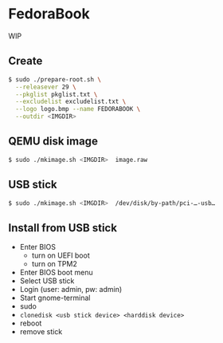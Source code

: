 # FedoraBook

WIP

## Create

```bash
$ sudo ./prepare-root.sh \
  --releasever 29 \
  --pkglist pkglist.txt \
  --excludelist excludelist.txt \
  --logo logo.bmp --name FEDORABOOK \
  --outdir <IMGDIR>
```

## QEMU disk image
```bash
$ sudo ./mkimage.sh <IMGDIR>  image.raw 
```

## USB stick
```bash
$ sudo ./mkimage.sh <IMGDIR>  /dev/disk/by-path/pci-…-usb…
```

## Install from USB stick

- Enter BIOS
  - turn on UEFI boot
  - turn on TPM2
- Enter BIOS boot menu
- Select USB stick
- Login (user: admin, pw: admin)
- Start gnome-terminal
- sudo
- ```clonedisk <usb stick device> <harddisk device>```
- reboot
- remove stick
